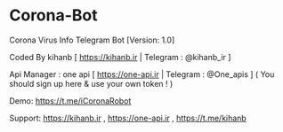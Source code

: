 # Corona-Bot
Corona Virus Info Telegram Bot [Version: 1.0]

Coded By kihanb [ https://kihanb.ir | Telegram : @kihanb_ir ]

Api Manager : one api [ https://one-api.ir | Telegram : @One_apis ] ( You should sign up here & use your own token ! )

Demo: https://t.me/iCoronaRobot

Support:
https://kihanb.ir ,
https://one-api.ir ,
https://t.me/kihanb
